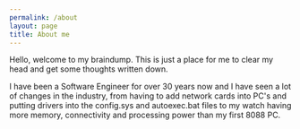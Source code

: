 ```yaml
---
permalink: /about
layout: page
title: About me
---
```


Hello, welcome to my braindump. This is just a place for me to clear my head and get some thoughts written down.

I have been a Software Engineer for over 30 years now and I have seen a lot of changes in the industry, from having to add network cards into PC's and putting drivers into the config.sys and autoexec.bat files to my watch having more memory, connectivity and processing power than my first 8088 PC. 
